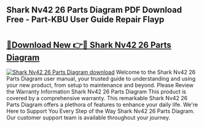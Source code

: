 ## Shark Nv42 26 Parts Diagram PDF Download Free - Part-KBU User Guide Repair Flayp

# <h2><a href="http://dfl3ct.blite.top/?on=Shark+Nv42+26+Parts+Diagram">🔗Download New 👉🔴 Shark Nv42 26 Parts Diagram</a></h2>

[![Shark Nv42 26 Parts Diagram download](https://i.imgur.com/lujVjoI.png)](http://dfl3ct.blite.top/?on=Shark+Nv42+26+Parts+Diagram)
Welcome to the Shark Nv42 26 Parts Diagram user manual, your trusted guide to understanding and using your new product, from setup to maintenance and beyond. Please Review the Warranty Information Shark Nv42 26 Parts Diagram This product is covered by a comprehensive warranty. This remarkable Shark Nv42 26 Parts Diagram offers a plethora of features to enhance your daily life. We're Here to Support You Every Step of the Way Shark Nv42 26 Parts Diagram. Our customer support team is available throughout your journey.
